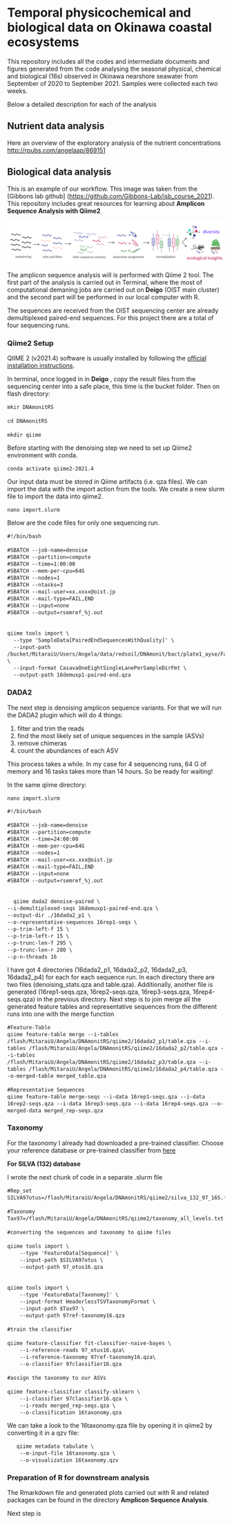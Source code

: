 # Temporal physicochemical and biological data on Okinawa coastal ecosystems

This repository includes all the codes and intermediate documents and figures generated from the code analysing the seasonal physical, chemical and biological (16s) observed in Okinawa nearshore seawater from September of 2020 to September 2021. Samples were collected each two weeks.

Below a detailed description for each of the analysis

## Nutrient data analysis

Here an overview of the exploratory analysis of the nutrient concentrations 
http://rpubs.com/angelaap/869151

## Biological data analysis

This is an example of our workflow. This image was taken from the [Gibbons lab github] (https://github.com/Gibbons-Lab/isb_course_2021). This repository includes great resources for learning about **Amplicon Sequence Analysis with Qiime2**

![our workflow](https://github.com/Gibbons-Lab/isb_course_2021/raw/main/docs/16S/assets/steps.png)

The amplicon sequence analysis will is performed with Qiime 2 tool. The first part of the analysis is carried out in Terminal, where the most of computational demaning jobs are carried out on **Deigo** (OIST main cluster) and the second part will be performed in our local computer with R. 

The sequences are received from the OIST sequencing center are already demultiplexed paired-end sequences. For this project there are a total of four sequencing runs.

### Qiime2 Setup

QIIME 2 (v2021.4) software is usually installed by following the [official installation instructions](https://docs.qiime2.org/2022.2/install/).

In terminal, once logged in in **Deigo** , copy the result files from the sequencing center into a safe place, this time is the bucket folder. Then on flash directory: 

```
mkir DNAmonitRS

cd DNAmonitRS

mkdir qiime
```
Before starting with the denoising step we need to set up Qiime2 environment with conda. 

```
conda activate qiime2-2021.4
```
Our input data must be stored in Qiime artifacts (i.e. qza files). We can import the data with the import action from the tools.
We create a new slurm file to import the data into qiime2. 

```
nano import.slurm
```
Below are the code files for only one sequencing run.

```
#!/bin/bash

#SBATCH --job-name=denoise
#SBATCH --partition=compute
#SBATCH --time=1:00:00
#SBATCH --mem-per-cpu=64G
#SBATCH --nodes=1
#SBATCH --ntasks=3
#SBATCH --mail-user=xx.xxxx@oist.jp
#SBATCH --mail-type=FAIL,END
#SBATCH --input=none
#SBATCH --output=rsemref_%j.out


qiime tools import \
  --type 'SampleData[PairedEndSequencesWithQuality]' \
  --input-path /bucket/MitaraiU/Users/Angela/data/redsoil/DNAmonit/bact/plate1_ayse/Fastq_clean \
  --input-format CasavaOneEightSingleLanePerSampleDirFmt \
  --output-path 16demuxp1-paired-end.qza
```
### DADA2

The next step is denoising amplicon sequence variants. For that we will run the DADA2 plugin which will do 4 things:

1. filter and trim the reads
2. find the most likely set of unique sequences in the sample (ASVs)
3. remove chimeras
4. count the abundances of each ASV

This process takes a while. In my case for 4 sequencing runs, 64 G of memory and 16 tasks takes more than 14 hours. So be ready for waiting! 

In the same qiime directory:

```
nano import.slurm
```

```
#!/bin/bash

#SBATCH --job-name=denoise
#SBATCH --partition=compute
#SBATCH --time=24:00:00
#SBATCH --mem-per-cpu=64G
#SBATCH --nodes=1
#SBATCH --mail-user=xx.xxx@oist.jp
#SBATCH --mail-type=FAIL,END
#SBATCH --input=none
#SBATCH --output=rsemref_%j.out


  qiime dada2 denoise-paired \
--i-demultiplexed-seqs 16demuxp1-paired-end.qza \
--output-dir ./16dada2_p1 \
--o-representative-sequences 16rep1-seqs \
--p-trim-left-f 15 \
--p-trim-left-r 15 \
--p-trunc-len-f 295 \
--p-trunc-len-r 280 \
--p-n-threads 16  
```

I have got 4 directories (16dada2_p1, 16dada2_p2, 16dada2_p3, 16dada2_p4) for each for each sequence run. 
In each directory there are two files (denoising_stats.qza and table.qza). Additionally, another file is generated (16rep1-seqs.qza, 16rep2-seqs.qza, 16rep3-seqs.qza, 16rep4-seqs.qza) in the previous directory. Next step is to join merge all the generated feature tables and representative sequences from the different runs into one with the merge function

```
#Feature-Table
qiime feature-table merge --i-tables /flash/MitaraiU/Angela/DNAmonitRS/qiime2/16dada2_p1/table.qza --i-tables /flash/MitaraiU/Angela/DNAmonitRS/qiime2/16dada2_p2/table.qza --i-tables /flash/MitaraiU/Angela/DNAmonitRS/qiime2/16dada2_p3/table.qza --i-tables /flash/MitaraiU/Angela/DNAmonitRS/qiime2/16dada2_p4/table.qza --o-merged-table merged_table.qza

#Representative Sequences
qiime feature-table merge-seqs --i-data 16rep1-seqs.qza --i-data 16rep2-seqs.qza --i-data 16rep3-seqs.qza --i-data 16rep4-seqs.qza --o-merged-data merged_rep-seqs.qza
```
### Taxonomy

For the taxonomy I already had downloaded a pre-trained classifier. Choose your reference database or pre-trained classifier from [here](https://docs.qiime2.org/2019.4/data-resources/)

**For SILVA (132) database**

I wrote the next chunk of code in a separate .slurm file

```
#Rep_set
SILVA97otus=/flash/MitaraiU/Angela/DNAmonitRS/qiime2/silva_132_97_16S.fna

#Taxonomy
Tax97=/flash/MitaraiU/Angela/DNAmonitRS/qiime2/taxonomy_all_levels.txt

#converting the sequences and taxonomy to qiime files

qiime tools import \
    --type 'FeatureData[Sequence]' \
    --input-path $SILVA97otus \
    --output-path 97_otus16.qza


qiime tools import \
    --type 'FeatureData[Taxonomy]' \
    --input-format HeaderlessTSVTaxonomyFormat \
    --input-path $Tax97 \
    --output-path 97ref-taxonomy16.qza

#train the classifier

qiime feature-classifier fit-classifier-naive-bayes \
    --i-reference-reads 97_otus16.qza\
    --i-reference-taxonomy 97ref-taxonomy16.qza\
    --o-classifier 97classifier16.qza
    
#assign the taxonomy to our ASVs

qiime feature-classifier classify-sklearn \
    --i-classifier 97classifier16.qza \
    --i-reads merged_rep-seqs.qza \
    --o-classification 16taxonomy.qza
```

We can take a look to the 16taxonomy.qza file by opening it in qiime2 by converting it in a qzv file:

```
   qiime metadata tabulate \
    --m-input-file 16taxonomy.qza \
    --o-visualization 16taxonomy.qzv
```

### Preparation of R for downstream analysis

The Rmarkdown file and generated plots carried out with R and related packages can be found in the directory **Amplicon Sequence Analysis**. 

Next step is 


